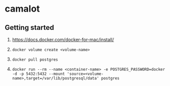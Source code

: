 # camalot

## Getting started

1. https://docs.docker.com/docker-for-mac/install/

2. `docker volume create <volume-name>`

3. `docker pull postgres`

4. `docker run --rm --name <container-name> -e POSTGRES_PASSWORD=docker -d -p 5432:5432 --mount 'source=<volume-name>,target=/var/lib/postgresql/data' postgres`
